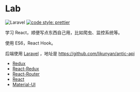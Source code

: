 # Lab

![Laravel](https://github.com/likunyan/antic/workflows/React/badge.svg)
[![code style: prettier](https://img.shields.io/badge/code_style-prettier-ff69b4.svg?style=flat-square)](https://github.com/prettier/prettier)

学习 React，顺便写点东西自己用，比如爬虫、监控系统等。

使用 ES6，React Hook。

后端使用 [Laravel](https://learnku.com/laravel) ，地址是 https://github.com/likunyan/antic-api

- [Redux](https://cn.redux.js.org/)
- [React-Redux](https://www.redux.org.cn/)
- [React-Router](https://reacttraining.com/react-router/)
- [React](https://zh-hans.reactjs.org/)
- [Material-UI](https://material-ui.com/zh/)
